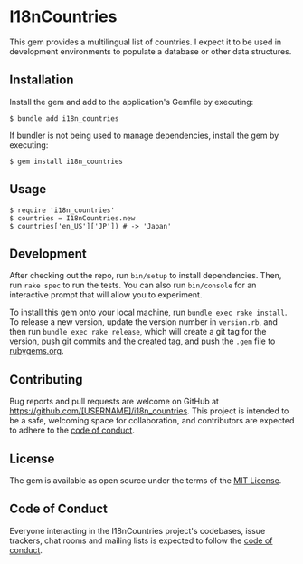 # I18nCountries

This gem provides a multilingual list of countries.  I expect it to be used in development environments to populate a database or other data structures.

## Installation

Install the gem and add to the application's Gemfile by executing:

    $ bundle add i18n_countries

If bundler is not being used to manage dependencies, install the gem by executing:

    $ gem install i18n_countries

## Usage

    $ require 'i18n_countries'
    $ countries = I18nCountries.new
    $ countries['en_US']['JP']) # -> 'Japan'

## Development

After checking out the repo, run `bin/setup` to install dependencies. Then, run `rake spec` to run the tests. You can also run `bin/console` for an interactive prompt that will allow you to experiment.

To install this gem onto your local machine, run `bundle exec rake install`. To release a new version, update the version number in `version.rb`, and then run `bundle exec rake release`, which will create a git tag for the version, push git commits and the created tag, and push the `.gem` file to [rubygems.org](https://rubygems.org).

## Contributing

Bug reports and pull requests are welcome on GitHub at https://github.com/[USERNAME]/i18n_countries. This project is intended to be a safe, welcoming space for collaboration, and contributors are expected to adhere to the [code of conduct](https://github.com/[USERNAME]/i18n_countries/blob/master/CODE_OF_CONDUCT.md).

## License

The gem is available as open source under the terms of the [MIT License](https://opensource.org/licenses/MIT).

## Code of Conduct

Everyone interacting in the I18nCountries project's codebases, issue trackers, chat rooms and mailing lists is expected to follow the [code of conduct](https://github.com/[USERNAME]/i18n_countries/blob/master/CODE_OF_CONDUCT.md).
